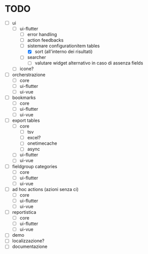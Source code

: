 # TODO
- [ ] ui
  - [ ] ui-flutter
    - [ ] error handling
    - [ ] action feedbacks
    - [ ] sistemare configurationitem tables 
      - [x] sort (all'interno dei risultati)
    - [ ] searcher
      - [ ] valutare widget alternativo in caso di assenza fields 
  - [ ] icone?
- [ ] orcherstrazione
  - [ ] core 
  - [ ] ui-flutter
  - [ ] ui-vue
- [ ] bookmarks
  - [ ] core
  - [ ] ui-flutter
  - [ ] ui-vue
- [ ] export tables
    - [ ] core
      - [ ] tsv
      - [ ] excel?
      - [ ] onetimecache
      - [ ] async
    - [ ] ui-flutter
    - [ ] ui-vue 
- [ ] fieldgroup categories
    - [ ] core
    - [ ] ui-flutter
    - [ ] ui-vue 
- [ ] ad hoc actions (azioni senza ci)
    - [ ] core
    - [ ] ui-flutter
    - [ ] ui-vue
- [ ] reportistica
    - [ ] core
    - [ ] ui-flutter
    - [ ] ui-vue
- [ ] demo
- [ ] localizzazione?
- [ ] documentazione